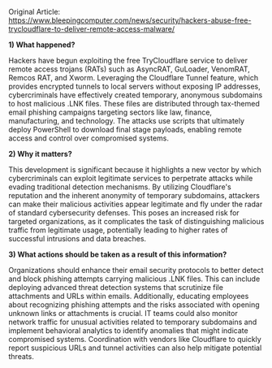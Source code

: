 Original Article: https://www.bleepingcomputer.com/news/security/hackers-abuse-free-trycloudflare-to-deliver-remote-access-malware/

**1) What happened?**

Hackers have begun exploiting the free TryCloudflare service to deliver remote access trojans (RATs) such as AsyncRAT, GuLoader, VenomRAT, Remcos RAT, and Xworm. Leveraging the Cloudflare Tunnel feature, which provides encrypted tunnels to local servers without exposing IP addresses, cybercriminals have effectively created temporary, anonymous subdomains to host malicious .LNK files. These files are distributed through tax-themed email phishing campaigns targeting sectors like law, finance, manufacturing, and technology. The attacks use scripts that ultimately deploy PowerShell to download final stage payloads, enabling remote access and control over compromised systems.

**2) Why it matters?**

This development is significant because it highlights a new vector by which cybercriminals can exploit legitimate services to perpetrate attacks while evading traditional detection mechanisms. By utilizing Cloudflare's reputation and the inherent anonymity of temporary subdomains, attackers can make their malicious activities appear legitimate and fly under the radar of standard cybersecurity defenses. This poses an increased risk for targeted organizations, as it complicates the task of distinguishing malicious traffic from legitimate usage, potentially leading to higher rates of successful intrusions and data breaches.

**3) What actions should be taken as a result of this information?**

Organizations should enhance their email security protocols to better detect and block phishing attempts carrying malicious .LNK files. This can include deploying advanced threat detection systems that scrutinize file attachments and URLs within emails. Additionally, educating employees about recognizing phishing attempts and the risks associated with opening unknown links or attachments is crucial. IT teams could also monitor network traffic for unusual activities related to temporary subdomains and implement behavioral analytics to identify anomalies that might indicate compromised systems. Coordination with vendors like Cloudflare to quickly report suspicious URLs and tunnel activities can also help mitigate potential threats.